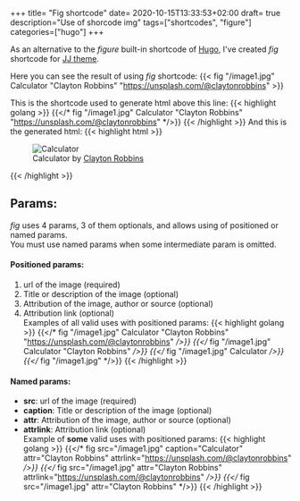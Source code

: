 +++
title= "Fig shortcode"
date= 2020-10-15T13:33:53+02:00
draft= true                       
description="Use of shorcode img" 
tags=["shortcodes", "figure"]      
categories=["hugo"]
+++

As an alternative to the *figure* built-in shortcode of [Hugo](https://gohugo.io), I've created *fig* shortcode for [JJ theme](https://github.com/jjcapellan/hugo-theme-jj/).<!--more-->

Here you can see the result of using *fig* shortcode:
{{< fig "/image1.jpg" Calculator "Clayton Robbins" "https://unsplash.com/@claytonrobbins" >}}

This is the shortcode used to generate html above this line:
{{< highlight golang >}}
{{</* fig "/image1.jpg" Calculator "Clayton Robbins" "https://unsplash.com/@claytonrobbins" */>}}
{{< /highlight >}}
And this is the generated html:
{{< highlight html >}}
<figure class="fig">
    <div class="fig-container">
        <img class="fig-img" src="/image1.jpg" alt="Calculator">        
        <figcaption class="fig-caption">Calculator by <a target="_blank" rel="noopener noreferrer" href="https://unsplash.com/@claytonrobbins">Clayton Robbins</a></figcaption>        
    </div>
</figure>
{{< /highlight >}}

## Params:
*fig* uses 4 params, 3 of them optionals, and allows using of positioned or named params.  
You must use named params when some intermediate param is omitted.
#### Positioned params:
1. url of the image (required)
2. Title or description of the image (optional)
3. Attribution of the image, author or source (optional)
4. Attribution link (optional)  
Examples of all valid uses with positioned params:
{{< highlight golang >}}
{{</* fig "/image1.jpg" Calculator "Clayton Robbins" "https://unsplash.com/@claytonrobbins" */>}}
{{</* fig "/image1.jpg" Calculator "Clayton Robbins" */>}}
{{</* fig "/image1.jpg" Calculator */>}}
{{</* fig "/image1.jpg" */>}}
{{< /highlight >}}
#### Named params:
* **src**: url of the image (required)
* **caption**: Title or description of the image (optional)
* **attr**: Attribution of the image, author or source (optional)
* **attrlink**: Attribution link (optional)  
Example of **some** valid uses with positioned params:
{{< highlight golang >}}
{{</* fig src="/image1.jpg" caption="Calculator" attr="Clayton Robbins" attrlink="https://unsplash.com/@claytonrobbins" */>}}
{{</* fig src="/image1.jpg" attr="Clayton Robbins" attrlink="https://unsplash.com/@claytonrobbins" */>}}
{{</* fig src="/image1.jpg" attr="Clayton Robbins" */>}}
{{< /highlight >}}